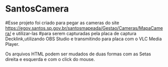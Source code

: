# SantosCamera
#Esse projeto foi criado para pegar as cameras do site https://egov.santos.sp.gov.br/santosmapeada/Gestao/Cameras/MapaCamera/  e utilizar-las
#para serem capturadas pela placa de captura Decklink,utilizando OBS Studio e transmitindo para placa com o VLC Media Player.

Os arquivos HTML podem ser mudados de duas formas com as Setas direita e esquerda e com o click do mouse.
